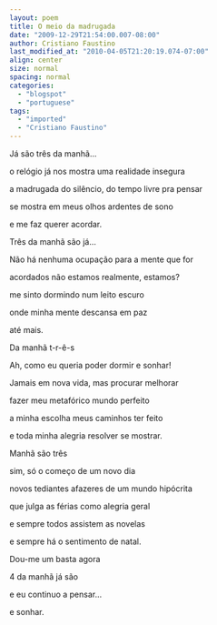 ```yaml
---
layout: poem
title: O meio da madrugada
date: "2009-12-29T21:54:00.007-08:00"
author: Cristiano Faustino
last_modified_at: "2010-04-05T21:20:19.074-07:00"
align: center
size: normal
spacing: normal
categories:
  - "blogspot"
  - "portuguese"
tags:
  - "imported"
  - "Cristiano Faustino"
---
```


Já são três da manhã...

o relógio já nos mostra uma realidade insegura

a madrugada do silêncio, do tempo livre pra pensar

se mostra em meus olhos ardentes de sono

e me faz querer acordar.

Três da manhã são já...

Não há nenhuma ocupação para a mente que for

acordados não estamos realmente, estamos?

me sinto dormindo num leito escuro

onde minha mente descansa em paz

até mais.

Da manhã t-r-ê-s

Ah, como eu queria poder dormir e sonhar!

Jamais em nova vida, mas procurar melhorar

fazer meu metafórico mundo perfeito

a minha escolha meus caminhos ter feito

e toda minha alegria resolver se mostrar.

Manhã são três

sim, só o começo de um novo dia 

novos tediantes afazeres de um mundo hipócrita

que julga as férias como alegria geral

e sempre todos assistem as novelas

e sempre há o sentimento de natal.

Dou-me um basta agora

4 da manhã já são

e eu continuo a pensar...

e sonhar.